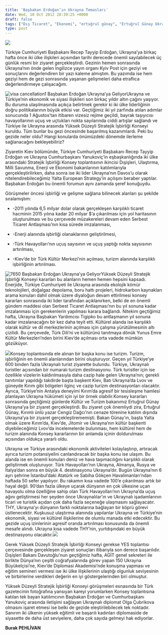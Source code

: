 ```yaml
---
title: 'Başbakan Erdoğan’ın Ukrayna Temasları'
date: Wed, 10 Oct 2012 20:39:25 +0000
draft: false
tags: ["Dış Ticaret", "Ekonomi", "ertuğrul günay", "Ertuğrul Günay Ukrayna Gezisi", "Politika", "Recep Tayyip Erdoğan Ukrayna ziyareti", "THY Ukrayna", "Ukrayna", "Ukrayna Dış İlişkileri", "Uluslarası İlişkiler", "Viktor Yanukoviç", "YES"]
type: post
---
```


![](http://arsiv.tuid.org.ua/wp-content/uploads/2012/09/erdogan-prime-minister-visit-ukraine.jpg)

Türkiye Cumhuriyeti Başbakanı Recep Tayyip Erdoğan, Ukrayna’ya birkaç hafta önce iki ülke ilişkileri açısından tarihi derecede önemli sayılabilecek üç günlük resmi bir ziyaret gerçekleştirdi. Gezinin hemen sonrasında Ukrayna’nın önde gelen İngilizce yayın organı Kyiv Post için geziyi ve sonuçlarını değerlendiren bir yazı kaleme almıştım. Bu yazımda ise hem geziyi hem de gezi sonrasında yaşanan gelişmeleri daha etraflıca değerlendirmeye çalışacağım.

![visa cancellation1 Başbakan Erdoğan Ukrayna’ya Geliyor](https://lh5.googleusercontent.com/--mpfcXVwJok/UEUd1FjKNDI/AAAAAAAAAxc/wq289Wub7f4/s344/visa-cancellation1.png)Ukrayna ve Türkiye’nin ekonomik ve siyasi ilişkileri son birkaç yıldır altın çağını yaşıyor. Bu duruma ulaşılmasında açıkça belirtmek gerekir ki iki ülke liderliğinin doğru politikalarının büyük etkisi var. Geçtiğimiz iki yıl zarfında atılan adımlar sonucunda 1 Ağustos’tan itibaren vizesiz rejime geçildi, bayrak taşıyıcısı havayollarının uçuş ve uçtukları nokta sayılarında ciddi artışlar sağlandı ve Türkiye ile Ukrayna arasında Yüksek Düzeyli Stratejik İşbirliği Konseyi kuruldu. Tüm bunlar bu gezi öncesinde başarılmış kazanımlardı. Peki bu gezide neler oldu? Hangi konularda önümüzdeki dönemde ilerleme sağlanacağını bekleyebiliriz?

Ziyaretin Kiev bölümünde, Türkiye Cumhuriyeti Başbakanı Recep Tayyip Erdoğan ve Ukrayna Cumhurbaşkanı Yanukoviç’in eşbaşkanlığında iki ülke arasındaki Stratejik İşbirliği Konsey toplantısının ikincisi Dışişleri, Ulaştırma, Milli Savunma, Enerji ve Ekonomi bakanlarının katılımlarıyla gerçekleştirilirken, daha sonra ise iki lider Ukrayna’nın Davos’u olarak nitelendirebileceğimiz Yalta European Strategy’in açılışını beraber yaptılar. Başbakan Erdoğan bu önemli forumun aynı zamanda şeref konuğuydu.

Görüşmeler öncesi işbirliği ve gelişme sağlana bilinecek alanları şu şekilde sıralamıştım:



*   \-2011 yılında 6,5 milyar dolar olarak gerçekleşen karşılıklı ticaret hacminin 2015 yılına kadar 20 milyar $’a çıkarılması için yol haritasının oluşturulması ve bu çerçevede müzakereleri devam eden Serbest Ticaret Antlaşması’nın kısa sürede imzalanması,

*   \-Enerji alanında işbirliği olanaklarının geliştirilmesi,

*   \-Türk Havayolları’nın uçuş sayısının ve uçuş yaptığı nokta saysısının artırılması,

*   \-Kiev’de bir Türk Kültür Merkezi’nin açılması, turizm alanında karşılıklı işbirliğinin artırılması.




![7650 Başbakan Erdoğan Ukrayna’ya Geliyor](https://lh4.googleusercontent.com/-nOypAlLg3CU/UEUdzcOJFYI/AAAAAAAAAw4/TCE8Dsf2oTE/s628/7650.jpg)Yüksek Düzeyli Stratejik İşbirliği Konseyi kararları bu alanların hemen hemen hepsini kapsadı. Enerjide, Türkiye Cumhuriyeti ile Ukrayna arasında ekolojik kömür teknolojileri, doğalgaz depolama, boru hattı projeleri, hidrokarbon kaynakları arama konuları dahil olmak üzere diyaloğun devam ettirilmesi konsey kararları sonrasında iki lider tarafından açıklanırken, belki de en önemli gündem maddesi olan Serbest Ticaret Antlaşması’nın bu yıl sonuna kadar imzalanması için gerekenlerin yapılması karara bağlandı. Nitekim geçtiğimiz hafta, Ukrayna Başbakan Yardımcısı Tigipko bu antlaşmanın yıl sonuna kadar imzalanacağını bir kez daha teyit etti. Kültürel alanda ise karşılıklı olarak kültür ve dil merkezlerinin açılması için çalışma yürütülmesinin altı çizilidi. Bu çerçevede, Türk Dili’ni ve kültürünü tanıtmaya dönük Yunus Emre Kültür Merkezleri’nden birini Kiev’de açılması orta vadede mümkün gözüküyor.

![](http://img.haberler.com/haber/162/kultur-bakani-gunay-ukrayna-da-temaslarda-3995162_o.jpg)Konsey toplantısında ele alınan bir başka konu ise turizm. Turizm, işbirliğinin en önemli alanlarından birini oluşturuyor. Geçen yıl Türkiye’ye 600 binden fazla Ukraynalı turist ziyarette bulundu. Türkiye, Ukraynalı turistler açısından bir numaralı turizm destinasyonu. Türk turistler için ise özellikle vizelerin kaldırılmasıyla daha cazip hale gelen Ukrayna’nın; gerekli tanıtımlar yapıldığı takdirde başta başkent Kiev, Batı Ukrayna’da Lvov ve güneyde Kırım gibi bölgeleri ilginç ve cazip turizm destinasyonları olacaktır. Ayrıca, Türkiye’nin Antalya deneyimi Kırım’da agresif bir tesisleşme hamlesi planlayan Ukrayna hükümeti için iyi bir örnek olabilir.Konsey kararları sonrasında geçtiğimiz günlerde Kültür ve Turizm bakanımız Ertuğrul Günay Ukrayna’ya bir ziyaret gerçekleştirdi. Bu ziyaret çok önemliydi zira, Ertuğrul Günay, Kırımlı ünlü yazar Cengiz Dağcı’nın cenaze törenine katılım dışında Ukrayna’ya bir ziyaret gerçekleştirememişti. Bakan Günay’ın, başta Yalta olmak üzere Kırım’da, Kiev’de, Jitomir ve Ukrayna’nın kültür başkenti diyebileceğimiz Lvov’da incelemelerde bulunması, hem kültürel hem de turizm alanında Konsey kararlarının bir anlamda içinin doldurulması açısından oldukça yararlı oldu.

Ukrayna ve Türkiye arasındaki ekonomik aktiviteleri kolaylaştırıp, artıracak ayrıca turizm potansiyelini canlandıracak bir başka konu ise ulaşım. Bu alanda ise en önemli konuları deniz ve hava taşımacılığını karşılıklı olarak geliştirmek oluşturuyor. Türk Havayolları’nın Ukrayna, Almanya, Rusya ve İtalya’dan sonra en büyük 4. destinasyonu Ukrayna’dır. Bugün Ukrayna’nın 6 ayrı şehrine İstanbul’daki Atatürk ve Sabiha Gökçen Havalimanları’ndan haftada 50 sefer yapılıyor. Bu rakamın kısa vadede 100’e çıkarılması artık bir hayal değil. 90’dan fazla ülkeye uçarak dünyanın en çok ülkesine uçan havayolu olma özelliğine sahip olan Türk Havayolları’nın Ukrayna’da uçuş ağını geliştirmesi her şeyden önce Ukraynalılar’ın ve Ukraynalı işadamlarının ticari ve turistik açıdan çok daha fazla seçeneğe ulaşmasını sağlayacatır. THY, Ukrayna’yı dünyanın farklı noktalarına bağlayan bir köprü görevi üstlenecektir. Kuşkusuz ulaştırma alanında yapılanlar Ukrayna ve Türkiye’nin ekonomik, siyasi ve kültürel ilişkilerine de olumlu manada etki edecektir. Bu gezide uçuş izinlerinin agresif oranda artırılması konusunda da önemli mesafe alındı. Ukrayna kısa vadede THY’nin, yurtdışındaki en büyük destinasyonu olacaktır.![](http://www.citylife.donetsk.ua/images/news/10164/1_big.jpg)

Gerek Yüksek Düzeyli Stratejik İşbirliği Konseyi gerekse YES toplantısı çerçevesinde gerçekleşen ziyaret sonuçları itibarıyla son derece başarılıdır. Dışişleri Bakanı Davutoğlu’nun geçtiğimiz hafta, AGİT genel sekreteri ile birlikte Dünya’nın çeşitli coğrafyalarında görev yapan 150 Ukrayna Büyükelçisi’ne, Kiev’de Diplomasi Akademisi’nde konuşma yapması ve eğitim semineri vermesi ise iki ülke ilişkilerinin ulaştığı olgunluk seviyesinin ve birbirlerine verdikleri değerin en iyi göstergelerinden biri olmuştur.

Yüksek Düzeyli Stratejik İşbirliği Konseyi görüşmeleri esnasında bir Türk gazetecinin fotoğrafına yansıyan kareyi yorumlarken Konsey toplantısına katılan tek bayan katılımcının Başbakan Erdoğan ve Cumhurbaşkanı Yanukoviç arasında iletişimi sağlayan Ukraynalı diplomat Olga Çubrikova olmasını işaret etmesi ise belki de gezide eleştirilebilecek tek noktadır. Sanırım iki ülkenin yüksek eğitimli ve başarılı kadınları diplomaside de siyasette de daha üst seviyelere, daha çok sayıda gelmeyi hak ediyorlar.

**Burak PEHLİVAN**